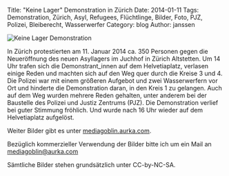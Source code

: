 Title: "Keine Lager" Demonstration in Zürich 
Date: 2014-01-11
Tags: Demonstration, Zürich, Asyl, Refugees, Flüchtlinge, Bilder, Foto, PJZ, Polizei, Bleiberecht, Wasserwerfer 
Category: blog 
Author: janssen

![Keine Lager Demonstration](http://aurka.com/pictures/lager_header.jpg)

In Zürich protestierten am 11. Januar 2014 ca. 350 Personen gegen die Neueröffnung des neuen Asyllagers im Juchhof in Zürich Altstetten. Um 14 Uhr trafen sich die Demonstrant_innen auf dem Helvetiaplatz, verlasen einige Reden und machten sich auf den Weg quer durch die Kreise 3 und 4. Die Polizei war mit einem größeren Aufgebot und zwei Wasserwerfern vor Ort und hinderte die Demonstration daran, in den Kreis 1 zu gelangen. Auch auf dem Weg wurden mehrere Reden gehalten, unter anderem bei der Baustelle des Polizei und Justiz Zentrums (PJZ). Die Demonstration verlief bei guter Stimmung fröhlich. Und wurde nach 16 Uhr wieder auf dem Helvetiaplatz aufgelöst.

Weiter Bilder gibt es unter [mediagoblin.aurka.com](http://mediagoblin.aurka.com/mediagoblin/mg.fcgi/u/janssen/collection/11-01-2014-keine-lager-demonstration-in-zurich/).

Bezüglich kommerzieller Verwendung der Bilder bitte ich um ein Mail an mediagoblin@aurka.com

Sämtliche Bilder stehen grundsätzlich unter CC-by-NC-SA.


